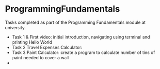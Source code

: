 # ProgrammingFundamentals
Tasks completed as part of the Programming Fundamentals module at university.

* Task 1 & First video: initial introduction, navigating using terminal and printing Hello World
* Task 2 Travel Expenses Calculator:
* Task 3 Paint Calculator: create a program to calculate number of tins of paint needed to cover a wall
* 
